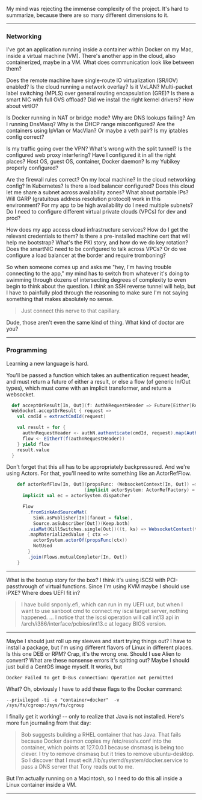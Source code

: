 
My mind was rejecting the immense complexity of the project. It's hard
to summarize, because there are so many different dimensions to it.

---

### Networking

I've got an application running inside a container within Docker on
my Mac, inside a virtual machine (VM). There's another app in the cloud,
also containerized, maybe in a VM. What does communication look like
between them?

Does the remote machine have single-route IO virtualization (SR/IOV)
enabled? Is the cloud running a network overlay? Is it VxLAN?
Multi-packet label switching (MPLS) over general routing encapsulation
(GRE)? Is there a smart NIC with full OVS offload? Did we install the
right kernel drivers? How about virtIO?

Is Docker running in NAT or bridge mode? Why are DNS lookups failing?
Am I running DnsMasq? Why is the DHCP range misconfigured? Are the
containers using IpVlan or MacVlan? Or maybe a veth pair? Is my
iptables config correct?

Is my traffic going over the VPN? What's wrong with the split tunnel?
Is the configured web proxy interfering? Have I configured it in all
the right places? Host OS, guest OS, container, Docker daemon? Is my
Yubikey properly configured?

Are the firewall rules correct? On my local machine? In the cloud
networking config? In Kubernetes? Is there a load balancer configured?
Does this cloud let me share a subnet across availability zones? What
about portable IPs? Will GARP (gratuitous address resolution protocol)
work in this environment? For my app to be high availability do I need
multiple subnets? Do I need to configure different virtual private
clouds (VPCs) for dev and prod?

How does my app access cloud infrastructure services? How do I get the
relevant credentials to them? Is there a pre-installed machine cert that
will help me bootstrap? What's the PKI story, and how do we do key
rotation? Does the smartNIC need to be configured to talk across VPCs?
Or do we configure a load balancer at the border and require tromboning?

So when someone comes up and asks me "hey, I'm having trouble connecting
to the app," my mind has to switch from whatever it's doing to swimming
through dozens of intersecting degrees of complexity to even begin to
think about the question. I *think* an SSH reverse tunnel will help,
but I have to painfully plod through the reasoning to make sure I'm
not saying something that makes absolutely no sense.

> Just connect this nerve to that capillary.

Dude, those aren't even the same kind of thing. What kind of doctor
are you?

---

### Programming

Learning a new language is hard.

You'll be passed a function which takes an authentication request
header, and must return a future of either a result, or else a flow
(of generic In/Out types), which must come with an implicit transformer,
and return a websocket.

```scala
  def acceptOrResult[In, Out](f: AuthNRequestHeader => Future[Either[Result, Flow[In, Out, _]]])(implicit transformer: MessageFlowTransformer[In, Out]): WebSocket =
  WebSocket.acceptOrResult { request =>
    val cmdId = extractCmdId(request)

    val result = for {
      authnRequestHeader <- authN.authenticate(cmdId, request).map(AuthNRequestHeader(_, cmdId, request)).leftMap(handleAuthError)
      flow <- EitherT(f(authnRequestHeader))
    } yield flow
    result.value
  }

```

Don't forget that this all has to be appropriately backpressured. And
we're using Actors. For that, you'll need to write something like an
ActorRefFlow.

```scala
    def actorRefFlow[In, Out](propsFunc: (WebsocketContext[In, Out]) => Props, inBufSz: Int = 256, outBufSz: Int = 256)
                             (implicit actorSystem: ActorRefFactory) = {
      implicit val ec = actorSystem.dispatcher

      Flow
        .fromSinkAndSourceMat(
          Sink.asPublisher[In](fanout = false),
          Source.asSubscriber[Out])(Keep.both)
        .viaMat(KillSwitches.single[Out])((t, ks) => WebsocketContext(t._1, t._2, killSwitchAsPromise(ks)))
        .mapMaterializedValue { ctx =>
          actorSystem.actorOf(propsFunc(ctx))
          NotUsed
        }
        .join(Flows.mutualCompleter[In, Out])
    }

```

---

What is the bootup story for the box? I think it's using iSCSI with
PCI-passthrough of virtual functions. Since I'm using KVM maybe I should
use iPXE? Where does UEFI fit in?

> I have build snponly.efi, which can run in my UEFI uut, but when I
want to use sanboot cmd to connect my iscsi target server, nothing
happened. … I notice that the iscsi operation will call int13 api in
/arch/i386/interface/pcbios/int13.c at legacy BIOS version.

---

Maybe I should just roll up my sleeves and start trying things out?
I have to install a package, but I'm using different flavors of Linux
in different places. Is this one DEB or RPM? Crap, it's the wrong one.
Should I use Alien to convert? What are these nonsense errors it's
spitting out? Maybe I should just build a CentOS image myself. It
works, but

`Docker Failed to get D-Bus connection: Operation not permitted`

What? Oh, obviously I have to add these flags to the Docker command:

`--privileged -ti -e "container=docker"  -v /sys/fs/cgroup:/sys/fs/cgroup`

I finally get it working! -- only to realize that Java is not installed.
Here's more fun journaling from that day:

> Bob suggests building a RHEL container that has Java. That fails
because Docker daemon copies my /etc/resolv.conf into the container,
which points at 127.0.0.1 because dnsmasq is being too clever. I try
to remove dnsmasq but it tries to remove ubuntu-desktop. So I discover
that I must edit /lib/systemd/system/docker.service to pass a DNS server
that Tony reads out to me.

But I'm actually running on a Macintosh, so I need to do this all
inside a Linux container inside a VM.

---





